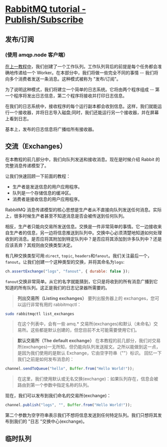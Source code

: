 # [RabbitMQ tutorial - Publish/Subscribe](https://www.rabbitmq.com/tutorials/tutorial-three-javascript)

## 发布/订阅

### (使用 amqp.node 客户端）

[在上一教程中](./工作队列.md)，我们创建了一个工作队列。工作队列背后的前提是每个任务都会准确地传递给一个 Worker。在本部分中，我们将做一些完全不同的事情 -- 我们将向多个消费者发送一条消息。这种模式被称为 "发布/订阅"。

为了说明这种模式，我们将建立一个简单的日志系统。它将由两个程序组成 -- 第一个程序将发出日志信息，第二个程序将接收并打印日志信息。

在我们的日志系统中，接收程序的每个运行副本都会收到信息。这样，我们就能运行一个接收器，并将日志导入磁盘;同时，我们还能运行另一个接收器，并在屏幕上看到日志。

基本上，发布的日志信息将广播给所有接收器。

## 交流（Exchanges）

在本教程的前几部分中，我们向队列发送和接收消息。现在是时候介绍 Rabbit 的完整消息传递模型了。

让我们快速回顾一下前面的教程：

-   生产者是发送信息的用户应用程序。
-   队列是一个存储信息的缓冲区。
-   消费者是接收信息的用户应用程序。

RabbitMQ 消息传递模型的核心思想是生产者从不直接向队列发送任何消息。实际上，很多时候生产者甚至不知道消息是否会被传送到任何队列。

相反，生产者只能向交易所发送信息。交换是一件非常简单的事情。它一边接收来自生产者的信息，另一边将信息推送到队列中。交换中心必须清楚地知道如何处理收到的消息。是否应将其附加到特定队列中？是否应将其添加到许多队列中？还是应该丢弃？其规则由交换类型决定。

有几种交换类型可用:`direct`, `topic`, `headers`和`fanout`。我们关注最后一个，`fanout`。让我们创建一个这种类型的交换，并将其命名为`logs`:

```javascript
ch.assertExchange("logs", "fanout", { durable: false });
```

`fanout`交换非常简单。从它的名字就能猜到，它只是将收到的所有消息广播到它知道的所有队列。这正是我们的日志记录器所需要的。

> **列出交易所（Listing exchanges）**
> 要列出服务器上的 exchanges，您可以运行非常有用的 rabbitmqctl：

```bash
sudo rabbitmqctl list_exchanges
```

> 在这个列表中，会有一些 amq.\* 交易所(exchanges)和默认（未命名）交易所。这些都是默认创建的，但您目前不太可能需要使用它们。

> **默认交易所（The default exchange）**
> 在本教程的前几部分，我们对交易所(exchanges)一无所知，但仍能向队列发送报文。之所以能做到这一点，是因为我们使用的是默认 Exchange，它由空字符串（""）标识。
> 回忆一下我们之前是如何发布消息的：

```javascript
channel.sendToQueue("hello", Buffer.from("Hello World!"));
```

> 在这里，我们使用默认或无名交换(exchange)：如果队列存在，信息会被路由到第一个参数中指定名称的队列。

现在，我们可以发布到我们命名的交易所(exchange)：

```javascript
channel.publish("logs", "", Buffer.from("Hello World!"));
```

第二个参数为空字符串表示我们不想将信息发送到任何特定队列。我们只想将其发布到我们的 "日志 "交换中心(exchange)。

## 临时队列

